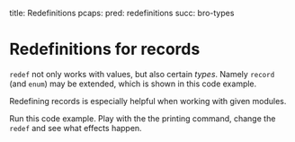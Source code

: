 title: Redefinitions
pcaps: 
pred: redefinitions
succ: bro-types

Redefinitions for records
============================

`redef` not only works with values, but also
certain *types*.  Namely `record` (and `enum`) may be extended, which is shown in this
code example.

Redefining records is especially helpful when working with given modules. 

Run this code example. Play with the the printing command, change the `redef` and see what effects
happen. 

